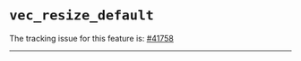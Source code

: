 # `vec_resize_default`

The tracking issue for this feature is: [#41758]

[#41758]: https://github.com/rust-lang/rust/issues/41758

------------------------
